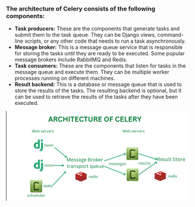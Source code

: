 ### The architecture of Celery consists of the following components:
- **Task producers:** These are the components that generate tasks and submit them to the task queue. They can be Django views, command-line scripts, or any other code that needs to run a task asynchronously.
- **Message broker:** This is a message queue service that is responsible for storing the tasks until they are ready to be executed. Some popular message brokers include RabbitMQ and Redis.
- **Task consumers:** These are the components that listen for tasks in the message queue and execute them. They can be multiple worker processes running on different machines.
- **Result backend:** This is a database or message queue that is used to store the results of the tasks. The resulting backend is optional, but it can be used to retrieve the results of the tasks after they have been executed.

![celery architecture](https://github.com/Rohit-K-Gaikwad/Django_Celery/blob/main/static/Celery%20arch.png)
